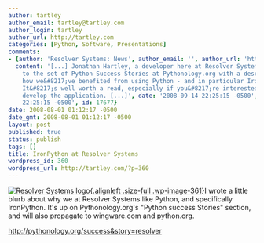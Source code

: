 ```yaml
---
author: tartley
author_email: tartley@tartley.com
author_login: tartley
author_url: http://tartley.com
categories: [Python, Software, Presentations]
comments:
- {author: 'Resolver Systems: News', author_email: '', author_url: 'http://www.resolversystems.com/news/?p=63',
  content: '[...] Jonathan Hartley, a developer here at Resolver Systems, has contributed
    to the set of Python Success Stories at Pythonology.org with a description of
    how we&#8217;ve benefited from using Python - and in particular IronPython.&Acirc;&nbsp;&Acirc;&nbsp;
    It&#8217;s well worth a read, especially if you&#8217;re interested in how we
    develop the application. [...]', date: '2008-09-14 22:25:15 -0500', date_gmt: '2008-09-14
    22:25:15 -0500', id: 17677}
date: 2008-08-01 01:12:17 -0500
date_gmt: 2008-08-01 01:12:17 -0500
layout: post
published: true
status: publish
tags: []
title: IronPython at Resolver Systems
wordpress_id: 360
wordpress_url: http://tartley.com/?p=360
---
```


[![Resolver Systems
logo](/assets/2008/08/resolversystems-logo-web.png "resolversystems-logo-web"){.alignleft
.size-full
.wp-image-361}](/assets/2008/08/resolversystems-logo-web.png)I
wrote a little blurb about why we at Resolver Systems like Python, and
specifically IronPython. It's up on Pythonology.org's "Python success
Stories" section, and will also propagate to wingware.com and
python.org.

<http://pythonology.org/success&story=resolver>
